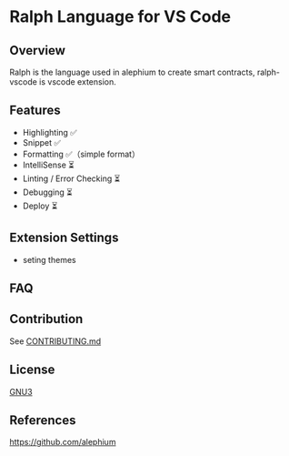 # Ralph Language for VS Code

## Overview
Ralph is the language used in alephium to create smart contracts, ralph-vscode is vscode extension.

## Features
- Highlighting ✅
- Snippet ✅
- Formatting ✅（simple format）
- IntelliSense ⏳
- Linting / Error Checking ⏳
- Debugging ⏳
- Deploy ⏳
## Extension Settings
* seting themes
## FAQ

## Contribution

See [CONTRIBUTING.md](https://github.com/suyanlong/ralph-vscode/blob/main/CONTRIBUTING.md)

## License

[GNU3]([LICENSE](https://github.com/suyanlong/ralph-vscode/blob/main/LICENSE))

## References
https://github.com/alephium
